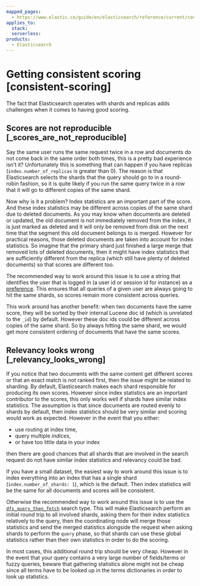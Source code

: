 ```yaml
---
mapped_pages:
  - https://www.elastic.co/guide/en/elasticsearch/reference/current/consistent-scoring.html
applies_to:
  stack:
  serverless:
products:
  - Elasticsearch
---
```


# Getting consistent scoring [consistent-scoring]

The fact that Elasticsearch operates with shards and replicas adds challenges when it comes to having good scoring.


## Scores are not reproducible [_scores_are_not_reproducible] 

Say the same user runs the same request twice in a row and documents do not come back in the same order both times, this is a pretty bad experience isn’t it? Unfortunately this is something that can happen if you have replicas (`index.number_of_replicas` is greater than 0). The reason is that Elasticsearch selects the shards that the query should go to in a round-robin fashion, so it is quite likely if you run the same query twice in a row that it will go to different copies of the same shard.

Now why is it a problem? Index statistics are an important part of the score. And these index statistics may be different across copies of the same shard due to deleted documents. As you may know when documents are deleted or updated, the old document is not immediately removed from the index, it is just marked as deleted and it will only be removed from disk on the next time that the segment this old document belongs to is merged. However for practical reasons, those deleted documents are taken into account for index statistics. So imagine that the primary shard just finished a large merge that removed lots of deleted documents, then it might have index statistics that are sufficiently different from the replica (which still have plenty of deleted documents) so that scores are different too.

The recommended way to work around this issue is to use a string that identifies the user that is logged in (a user id or session id for instance) as a [preference](https://www.elastic.co/docs/api/doc/elasticsearch/operation/operation-search). This ensures that all queries of a given user are always going to hit the same shards, so scores remain more consistent across queries.

This work around has another benefit: when two documents have the same score, they will be sorted by their internal Lucene doc id (which is unrelated to the `_id`) by default. However these doc ids could be different across copies of the same shard. So by always hitting the same shard, we would get more consistent ordering of documents that have the same scores.


## Relevancy looks wrong [_relevancy_looks_wrong] 

If you notice that two documents with the same content get different scores or that an exact match is not ranked first, then the issue might be related to sharding. By default, Elasticsearch makes each shard responsible for producing its own scores. However since index statistics are an important contributor to the scores, this only works well if shards have similar index statistics. The assumption is that since documents are routed evenly to shards by default, then index statistics should be very similar and scoring would work as expected. However in the event that you either:

* use routing at index time,
* query multiple *indices*,
* or have too little data in your index

then there are good chances that all shards that are involved in the search request do not have similar index statistics and relevancy could be bad.

If you have a small dataset, the easiest way to work around this issue is to index everything into an index that has a single shard (`index.number_of_shards: 1`), which is the default. Then index statistics will be the same for all documents and scores will be consistent.

Otherwise the recommended way to work around this issue is to use the [`dfs_query_then_fetch`](https://www.elastic.co/docs/api/doc/elasticsearch/operation/operation-search#operation-search-search_type) search type. This will make Elasticsearch perform an initial round trip to all involved shards, asking them for their index statistics relatively to the query, then the coordinating node will merge those statistics and send the merged statistics alongside the request when asking shards to perform the `query` phase, so that shards can use these global statistics rather than their own statistics in order to do the scoring.

In most cases, this additional round trip should be very cheap. However in the event that your query contains a very large number of fields/terms or fuzzy queries, beware that gathering statistics alone might not be cheap since all terms have to be looked up in the terms dictionaries in order to look up statistics.

